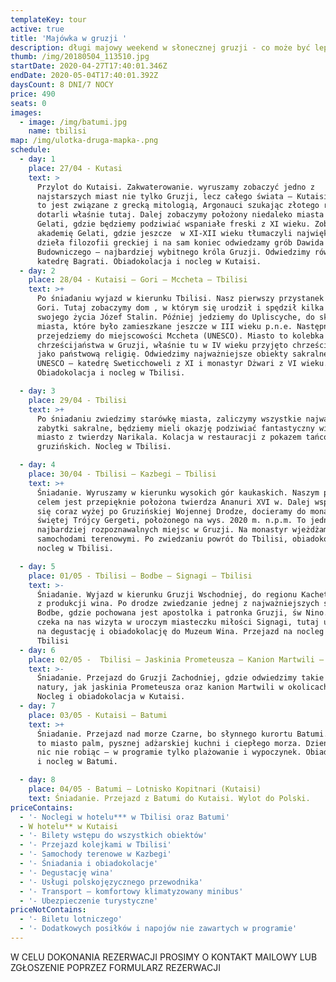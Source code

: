 ```yaml
---
templateKey: tour
active: true
title: 'Majówka w gruzji '
description: długi majowy weekend w słonecznej gruzji - co może być lepsze!
thumb: /img/20180504_113510.jpg
startDate: 2020-04-27T17:40:01.346Z
endDate: 2020-05-04T17:40:01.392Z
daysCount: 8 DNI/7 NOCY
price: 490
seats: 0
images:
  - image: /img/batumi.jpg
    name: tbilisi
map: /img/ulotka-druga-mapka-.png
schedule:
  - day: 1
    place: 27/04 - Kutasi
    text: >
      Przylot do Kutaisi. Zakwaterowanie. wyruszamy zobaczyć jedno z
      najstarszych miast nie tylko Gruzji, lecz całego świata – Kutaisi. Miasto
      to jest związane z grecką mitologią, Argonauci szukając złotego runa
      dotarli właśnie tutaj. Dalej zobaczymy położony niedaleko miasta Monastyr
      Gelati, gdzie będziemy podziwiać wspaniałe freski z XI wieku. Zobaczymy
      akademię Gelati, gdzie jeszcze  w XI-XII wieku tłumaczyli największe
      dzieła filozofii greckiej i na sam koniec odwiedzamy grób Dawida
      Budowniczego – najbardziej wybitnego króla Gruzji. Odwiedzimy również
      katedrę Bagrati. Obiadokolacja i nocleg w Kutaisi.
  - day: 2
    place: 28/04 - Kutaisi – Gori – Mccheta – Tbilisi
    text: >+
      Po śniadaniu wyjazd w kierunku Tbilisi. Nasz pierwszy przystanek to miasto
      Gori. Tutaj zobaczymy dom , w którym się urodził i spędził kilka lat
      swojego życia Józef Stalin. Później jedziemy do Upliscyche, do skalnego
      miasta, które było zamieszkane jeszcze w III wieku p.n.e. Następnie
      przejedziemy do miejscowości Mccheta (UNESCO). Miasto to kolebka
      chrześcijaństwa w Gruzji, właśnie tu w IV wieku przyjęto chrześcijaństwo,
      jako państwową religię. Odwiedzimy najważniejsze obiekty sakralne z listy
      UNESCO – katedrę Sweticchoweli z XI i monastyr Dżwari z VI wieku.
      Obiadokolacja i nocleg w Tbilisi.

  - day: 3
    place: 29/04 - Tbilisi
    text: >+
      Po śniadaniu zwiedzimy starówkę miasta, zaliczymy wszystkie najważniejsze
      zabytki sakralne, będziemy mieli okazję podziwiać fantastyczny widok na
      miasto z twierdzy Narikala. Kolacja w restauracji z pokazem tańców
      gruzińskich. Nocleg w Tbilisi.

  - day: 4
    place: 30/04 - Tbilisi – Kazbegi – Tbilisi
    text: >+
      Śniadanie. Wyruszamy w kierunku wysokich gór kaukaskich. Naszym pierwszym
      celem jest przepięknie położona twierdza Ananuri XVI w. Dalej wspinając
      się coraz wyżej po Gruzińskiej Wojennej Drodze, docieramy do monastyru
      świętej Trójcy Gergeti, położonego na wys. 2020 m. n.p.m. To jedno z
      najbardziej rozpoznawalnych miejsc w Gruzji. Na monastyr wjeżdżamy
      samochodami terenowymi. Po zwiedzaniu powrót do Tbilisi, obiadokolacja,
      nocleg w Tbilisi.

  - day: 5
    place: 01/05 - Tbilisi – Bodbe – Signagi – Tbilisi
    text: >-
      Śniadanie. Wyjazd w kierunku Gruzji Wschodniej, do regionu Kacheti znanego
      z produkcji wina. Po drodze zwiedzanie jednej z najważniejszych świątyń
      Bodbe, gdzie pochowana jest apostolka i patronka Gruzji, św Nino. Dalej
      czeka na nas wizyta w uroczym miasteczku miłości Signagi, tutaj udamy się
      na degustację i obiadokolację do Muzeum Wina. Przejazd na nocleg do
      Tbilisi
  - day: 6
    place: 02/05 -  Tbilisi – Jaskinia Prometeusza – Kanion Martwili – Kutaisi
    text: >-
      Śniadanie. Przejazd do Gruzji Zachodniej, gdzie odwiedzimy takie cuda
      natury, jak jaskinia Prometeusza oraz kanion Martwili w okolicach Kutaisi.
      Nocleg i obiadokolacja w Kutaisi.
  - day: 7
    place: 03/05 - Kutaisi – Batumi
    text: >+
      Śniadanie. Przejazd nad morze Czarne, bo słynnego kurortu Batumi. Batumi
      to miasto palm, pysznej adżarskiej kuchni i ciepłego morza. Dzień spędzamy
      nic nie robiąc – w programie tylko plażowanie i wypoczynek. Obiadokolacja
      i nocleg w Batumi.

  - day: 8
    place: 04/05 - Batumi – Lotnisko Kopitnari (Kutaisi)
    text: Śniadanie. Przejazd z Batumi do Kutaisi. Wylot do Polski.
priceContains:
  - '- Noclegi w hotelu*** w Tbilisi oraz Batumi'
  - W hotelu** w Kutaisi
  - '- Bilety wstępu do wszystkich obiektów'
  - '- Przejazd kolejkami w Tbilisi'
  - '- Samochody terenowe w Kazbegi'
  - '- Śniadania i obiadokolacje'
  - '- Degustację wina'
  - '- Usługi polskojęzycznego przewodnika'
  - '- Transport – komfortowy klimatyzowany minibus'
  - '- Ubezpieczenie turystyczne'
priceNotContains:
  - '- Biletu lotniczego'
  - '- Dodatkowych posiłków i napojów nie zawartych w programie'
---
```

W CELU DOKONANIA REZERWACJI PROSIMY O KONTAKT MAILOWY LUB ZGŁOSZENIE POPRZEZ FORMULARZ REZERWACJI
